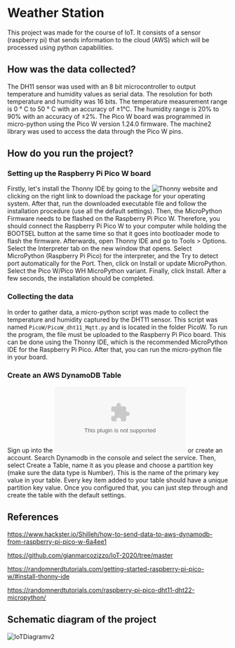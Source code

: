 # Weather Station

This project was made for the course of IoT. It consists of a sensor (raspberry pi) that sends information to the cloud (AWS) which will be processed using python capabilities.

## How was the data collected?

The DH11 sensor was used with an 8 bit microcontroller to output temperature and humidity values as serial data. The resolution for both temperature and humidity was 16 bits. The temperature measurement range is 0 ° C to 50 ° C with an accuracy of ±1°C. The humidity range is 20% to 90% with an accuracy of ±2%. The Pico W board was programmed in micro-python using the Pico W version 1.24.0 firmware. The machine2 library was used to access the data through the Pico W pins.

## How do you run the project?

### Setting up the Raspberry Pi Pico W board

Firstly, let's install the Thonny IDE by going to the ![Thonny website](https://thonny.org/) and clicking on the right link to download the package for your operating system. After that, run the downloaded executable file and follow the installation procedure (use all the default settings). Then, the MicroPython Firmware needs to be flashed on the Raspberry Pi Pico W. Therefore, you should connect the Raspberry Pi Pico W to your computer while holding the BOOTSEL button at the same time so that it goes into bootloader mode to flash the firmware. Afterwards, open Thonny IDE and go to Tools > Options. Select the Interpreter tab on the new window that opens. Select MicroPython (Raspberry Pi Pico) for the interpreter, and the Try to detect port automatically for the Port. Then, click on Install or update MicroPython. Select the Pico W/Pico WH MicroPython variant. Finally, click Install. After a few seconds, the installation should be completed.

### Collecting the data

In order to gather data, a micro-python script was made to collect the temperature and humidity captured by the DHT11 sensor. This script was named `PicoW/PicoW_dht11_Mqtt.py` and is located in the folder PicoW. To run the program, the file must be uploaded to the Raspberry Pi Pico board. This can be done using the Thonny IDE, which is the recommended MicroPython IDE for the Raspberry Pi Pico. After that, you can run the micro-python file in your board.

### Create an AWS DynamoDB Table

Sign up into the ![Amazon website](aws.amamazon.com) or create an account. Search Dynamodb in the console and select the service. Then, select Create a Table, name it as you please and choose a partition key (make sure the data type is Number). This is the name of the primary key value in your table. Every key item added to your table should have a unique partition key value. Once you configured that, you can just step through and create the table with the default settings.

## References

https://www.hackster.io/Shilleh/how-to-send-data-to-aws-dynamodb-from-raspberry-pi-pico-w-6a4ee1

https://github.com/gianmarcozizzo/IoT-2020/tree/master

https://randomnerdtutorials.com/getting-started-raspberry-pi-pico-w/#install-thonny-ide

https://randomnerdtutorials.com/raspberry-pi-pico-dht11-dht22-micropython/

## Schematic diagram of the project

![IoTDiagramv2](https://github.com/user-attachments/assets/025b2f39-fa44-4a02-b56c-3c6fb8fd936e)
